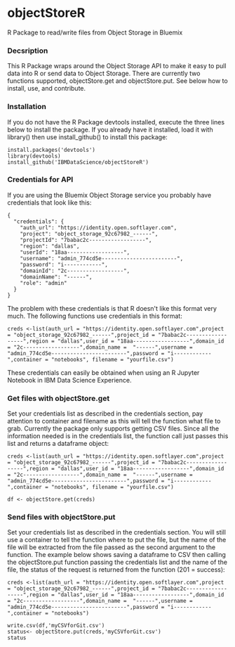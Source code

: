 # objectStoreR
R Package to read/write files from Object Storage in Bluemix

### Decsription

This R Package wraps around the Object Storage API to make it easy to pull data into R or send data to Object Storage.  There are currently two functions supported, objectStore.get and objectStore.put.  See below how to install, use, and contribute.

### Installation

If you do not have the R Package devtools installed, execute the three lines below to install the package.  If you already have it installed, load it with library() then use install_github() to install this package:

```
install.packages('devtools')
library(devtools)
install_github('IBMDataScience/objectStoreR')
```

### Credentials for API

If you are using the Bluemix Object Storage service you probably have credentials that look like this: 
```
{
  "credentials": {
    "auth_url": "https://identity.open.softlayer.com",
    "project": "object_storage_92c67982_------",
    "projectId": "7babac2c------------------",
    "region": "dallas",
    "userId": "18aa------------------",
    "username": "admin_774cd5e------------------------",
    "password": "i------------",
    "domainId": "2c------------------",
    "domainName": "------",
    "role": "admin"
  }
}
```

The problem with these credentials is that R doesn't like this format very much.  The following functions use credentials in this format:

```
creds <-list(auth_url = "https://identity.open.softlayer.com",project = "object_storage_92c67982_------",project_id = "7babac2c------------------",region = "dallas",user_id = "18aa------------------",domain_id = "2c------------------",domain_name =  "------",username = "admin_774cd5e------------------------",password = "i------------",container = "notebooks", filename = "yourfile.csv")
```

These credentials can easily be obtained when using an R Jupyter Notebook in IBM Data Science Experience. 

### Get files with objectStore.get

Set your credentials list as described in the credentials section, pay attention to container and filename as this will tell the function what file to grab.  Currently the package only supports getting CSV files.  Since all the information needed is in the credentials list, the function call just passes this list and returns a dataframe object:

```
creds <-list(auth_url = "https://identity.open.softlayer.com",project = "object_storage_92c67982_------",project_id = "7babac2c------------------",region = "dallas",user_id = "18aa------------------",domain_id = "2c------------------",domain_name =  "------",username = "admin_774cd5e------------------------",password = "i------------",container = "notebooks", filename = "yourfile.csv")

df <- objectStore.get(creds)
```

### Send files with objectStore.put

Set your credentials list as described in the credentials section.  You will still use a container to tell the function where to put the file, but the name of the file will be extracted from the file passed as the second argument to the function.  The example below shows saving a dataframe to CSV then calling the objectStore.put function passing the credentials list and the name of the file, the status of the request is returned from the function (201 = success):

```
creds <-list(auth_url = "https://identity.open.softlayer.com",project = "object_storage_92c67982_------",project_id = "7babac2c------------------",region = "dallas",user_id = "18aa------------------",domain_id = "2c------------------",domain_name =  "------",username = "admin_774cd5e------------------------",password = "i------------",container = "notebooks")

write.csv(df,'myCSVforGit.csv')
status<- objectStore.put(creds,'myCSVforGit.csv')
status
```
